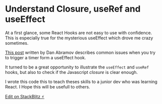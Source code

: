 # Understand Closure, useRef and useEffect


At a first glance, some React Hooks are not easy to use with confidence. This is especially true for the mysterious useEffect which drove me crazy sometimes.

[This post](https://overreacted.io/making-setinterval-declarative-with-react-hooks/)
written by Dan Abramov describes common issues when you try to trigger a timer form a useEffect hook.

It turned to be a great opportunity to illustrate the `useEffect` and ``useRef`` hooks, but also to check if the Javascript *closure* is clear enough.

I wrote this code this to teach theses skills to a junior dev who was learning React. I Hope this will be usefull to others.


[Edit on StackBlitz ⚡️](https://stackblitz.com/edit/react-closure-setinterval)